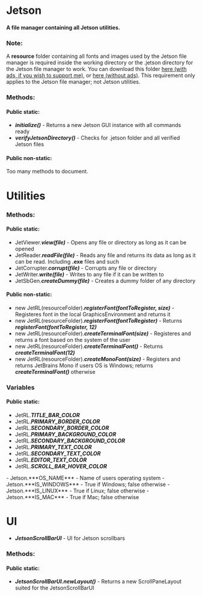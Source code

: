 # Jetson
#### A file manager containing all Jetson utilities.
### Note:
A **resource** folder containing all fonts and images used by the Jetson file manager is required inside the working directory or the .jetson directory for the Jetson file manager to work. You can download this folder [here (with ads, if you wish to support me)](https://go.rsix.cf/jetson-resources-download), or [here (without ads)](https://minhaskamal.github.io/DownGit/#/home?url=https://github.com/r6dev/rsix-assets/tree/master/resources). This requirement only applies to the Jetson file manager; not Jetson utilities.

### Methods:
#### Public static:
- ***initialize()*** - Returns a new Jetson GUI instance with all commands ready
- ***verifyJetsonDirectory()*** - Checks for .jetson folder and all verified Jetson files

#### Public non-static:
Too many methods to document.

# Utilities
### Methods:
#### Public static:
- JetViewer.***view(file)*** - Opens any file or directory as long as it can be opened
- JetReader.***readFile(file)*** - Reads any file and returns its data as long as it can be read. Including **.exe** files and such
- JetCorrupter.***corrupt(file)*** - Corrupts any file or directory
- JetWriter.***write(file)*** - Writes to any file if it can be written to
- JetSbGen.***createDummy(file)*** - Creates a dummy folder of any directory

#### Public non-static:
- new JetRL(resourceFolder).***registerFont(fontToRegister, size)*** - Registeres font in the local GraphicsEnvironment and returns it
- new JetRL(resourceFolder).***registerFont(fontToRegister)*** - Returns ***registerFont(fontToRegister, 12)***
- new JetRL(resourceFolder).***createTerminalFont(size)*** - Registeres and returns a font based on the system of the user
- new JetRL(resourceFolder).***createTerminalFont()*** - Returns ***createTerminalFont(12)***
- new JetRL(resourceFolder).***createMonoFont(size)*** - Registers and returns JetBrains Mono if users OS is Windows; returns ***createTerminalFont()*** otherwise

### Variables
#### Public static:
- JetRL.***TITLE_BAR_COLOR***
- JetRL.***PRIMARY_BORDER_COLOR***
- JetRL.***SECONDARY_BORDER_COLOR***
- JetRL.***PRIMARY_BACKGROUND_COLOR***
- JetRL.***SECONDARY_BACKGROUND_COLOR***
- JetRL.***PRIMARY_TEXT_COLOR***
- JetRL.***SECONDARY_TEXT_COLOR***
- JetRL.***EDITOR_TEXT_COLOR***
- JetRL.***SCROLL_BAR_HOVER_COLOR***

</ul>
- Jetson.***OS_NAME*** - Name of users operating system
- Jetson.***IS_WINDOWS*** - True if Windows; false otherwise
- Jetson.***IS_LINUX*** - True if Linux; false otherwise
- Jetson.***IS_MAC*** - True if Mac; false otherwise

# UI
- ***JetsonScrollBarUI*** - UI for Jetson scrollbars

### Methods:
#### Public static:
- ***JetsonScrollBarUI.newLayout()*** - Returns a new ScrollPaneLayout suited for the JetsonScrollBarUI
